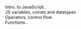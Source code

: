 Intro. to JavaScript..  
JS variables, consts and datatypes  
Operators, control flow.  
Functions..  
